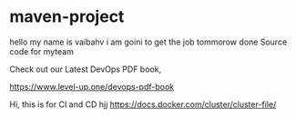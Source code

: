 # maven-project
hello my name is vaibahv i am goini to get the job tommorow done
Source code for myteam

Check out our Latest DevOps PDF book,

https://www.level-up.one/devops-pdf-book

Hi, this is for CI and CD
hjj
https://docs.docker.com/cluster/cluster-file/
